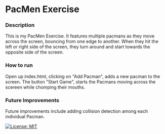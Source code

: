 # PacMen Exercise

### Description

This is my PacMen Exercise.  It features multiple pacmans as they move across the screen, bouncing from one edge to another.  When they hit the left or right side of the screen, they turn around and start towards the opposite side of the screen.


### How to run

Open up index.html, clicking on "Add Pacman", adds a new pacman to the screen.  The button "Start Game", starts the Pacmans moving across the scereen while chomping their mouths.


### Future Improvements

Future improvements include adding collision detection among each individual Pacman.


[![License: MIT](https://img.shields.io/badge/License-MIT-yellow.svg)](https://opensource.org/licenses/MIT)
